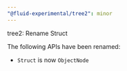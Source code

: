 ```yaml
---
"@fluid-experimental/tree2": minor
---
```


tree2: Rename Struct

The following APIs have been renamed:

- `Struct` is now `ObjectNode`
